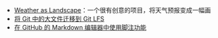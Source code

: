 - [Weather as Landscape](https://github.com/lds133/weather_landscape)：一个很有创意的项目，将天气预报变成一幅画
- [将 Git 中的大文件迁移到 Git LFS](https://josh-ops.com/posts/migrate-to-git-lfs/)
- [在 GitHub 的 Markdown 编辑器中使用脚注功能](https://github.blog/changelog/2021-09-30-footnotes-now-supported-in-markdown-fields/)